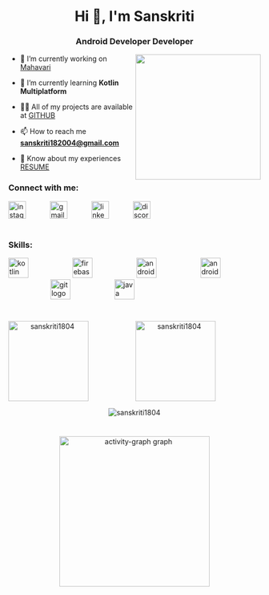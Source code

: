 <h1 align="center">Hi 👋, I'm Sanskriti</h1>
<h3 align="center">Android Developer Developer</h3>


<img align="right" height="250" src="https://tenor.com/view/cat-oiiaoiia-cat-cat-spinning-gif-7952242942163821023.gif"/>

- 🔭 I’m currently working on [Mahavari](https://github.com/Sanskriti1804/Mensinator.git)

- 🌱 I’m currently learning **Kotlin Multiplatform**

- 👨‍💻 All of my projects are available at [GITHUB](https://github.com/Sanskriti1804)

- 📫 How to reach me **sanskriti182004@gmail.com**

- 📄 Know about my experiences [RESUME]()


<h3 align="left">Connect with me:</h3>
<div align="left">
  <a target=_blank href="https://www.instagram.com/_sanskriti_1800?utm_source=ig_web_button_share_sheet&igsh=ZDNlZDc0MzIxNw=="><img src="https://img.shields.io/static/v1?message=Instagram&logo=instagram&label=&color=E4405F&logoColor=white&labelColor=&style=for-the-badge" height="35" alt="instagram logo"  /></a>
   <img width="40" />
  <a targer="_blank href="https://www.linkedin.com/in/sanskriti1820/"><img src="https://img.shields.io/static/v1?message=Gmail&logo=gmail&label=&color=D14836&logoColor=white&labelColor=&style=for-the-badge" height="35" alt="gmail logo"  /></a>
   <img width="40" />
  <img src="https://img.shields.io/static/v1?message=LinkedIn&logo=linkedin&label=&color=0077B5&logoColor=white&labelColor=&style=for-the-badge" height="35" alt="linkedin logo"  />
   <img width="40" />
   <img src="https://img.shields.io/static/v1?message=Discord&logo=discord&label=&color=7289DA&logoColor=white&labelColor=&style=for-the-badge" height="35" alt="discord logo"  />
</div>
<h1></h1>
<h3 align="left">Skills:</h3>
<div align="left">
  <img src="https://cdn.jsdelivr.net/gh/devicons/devicon/icons/kotlin/kotlin-original.svg" height="40" alt="kotlin logo"  />
  <img width="80" />
  <img src="https://cdn.jsdelivr.net/gh/devicons/devicon/icons/firebase/firebase-plain.svg" height="40" alt="firebase logo"  />
  <img width="80" />
  <img src="https://cdn.jsdelivr.net/gh/devicons/devicon/icons/android/android-original.svg" height="40" alt="android logo"  />
  <img width="80" />
  <img src="https://cdn.jsdelivr.net/gh/devicons/devicon/icons/androidstudio/androidstudio-original.svg" height="40" alt="androidstudio logo"  />
  <img width="80" />
  <img src="https://cdn.jsdelivr.net/gh/devicons/devicon/icons/git/git-original.svg" height="40" alt="git logo"  />
  <img width="80" />
  <img src="https://cdn.jsdelivr.net/gh/devicons/devicon/icons/java/java-original.svg" height="40" alt="java logo"  />
  <img width="80" />
</div>
<h1></h1>
<div align="center">
  <img align="left" src="https://github-readme-stats.vercel.app/api/top-langs?username=sanskriti1804&show_icons=true&locale=en&layout=compact" height="160" alt="sanskriti1804" />
  <img align="center" src="https://github-readme-streak-stats.herokuapp.com/?user=sanskriti1804&"  height="160" alt="sanskriti1804" />
  <p></p>
    <img align="center" src="https://github-readme-stats.vercel.app/api?username=sanskriti1804&show_icons=true&locale=en" alt="sanskriti1804" />
  <h1></h1>
  <img src="https://github-readme-activity-graph.vercel.app/graph?username=sanskriti1804&radius=16&theme=react&area=true&order=5" height="300" alt="activity-graph graph"  />
</div>
